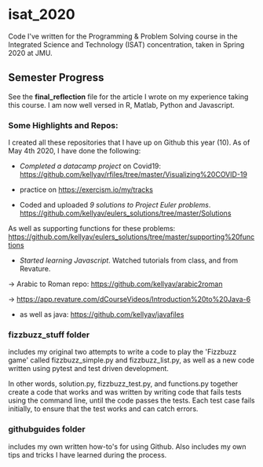 # isat_2020
Code I've written for the Programming & Problem Solving course in the Integrated Science and Technology (ISAT) concentration, taken in Spring 2020 at JMU.

## Semester Progress
See the **final_reflection** file for the article I wrote on my experience taking this course. I am now well versed in R, Matlab, Python and Javascript.


### Some Highlights and Repos:
I created all these repositories that I have up on Github this year (10). As of May 4th 2020, I have done the following: 

- *Completed a datacamp project* on Covid19: https://github.com/kellyav/rfiles/tree/master/Visualizing%20COVID-19

- practice on https://exercism.io/my/tracks

- Coded and uploaded *9 solutions to Project Euler problems*.
https://github.com/kellyav/eulers_solutions/tree/master/Solutions

As well as supporting functions for these problems: https://github.com/kellyav/eulers_solutions/tree/master/supporting%20functions

- *Started learning Javascript*. Watched tutorials from class, and from Revature. 

 -> Arabic to Roman repo: https://github.com/kellyav/arabic2roman 
 
 -> https://app.revature.com/dCourseVideos/Introduction%20to%20Java-6 
 
 
 - as well as java: https://github.com/kellyav/javafiles


### fizzbuzz_stuff folder 
includes my original two attempts to write a code to play the 'Fizzbuzz game' called fizzbuzz_simple.py and fizzbuzz_list.py, as well as a new code written using pytest and test driven development. 

In other words, solution.py, fizzbuzz_test.py, and functions.py together create a code that works and was written by writing code that fails tests using the command line, until the code passes the tests. Each test case fails initially, to ensure that the test works and can catch errors.

### githubguides folder
includes my own written how-to's for using Github. Also includes my own tips and tricks I have learned during the process.
